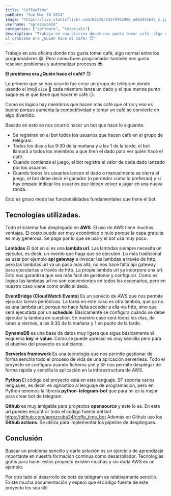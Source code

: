 ```yaml
---
title: "CoffeeTime"
pubDate: "Sun Mar 10 2024"
image: "https://live.staticflickr.com/65535/53579702890_edeb445645_z.jpg"
username: "aprezcuba24"
categories: ["software", "tutorials"]
description: "Trabajo en una oficina donde nos gusta tomar café, algo normal entre los programadores 😁. Pero como buen programador también nos gusta resolver problemas y automatizar procesos 😎.
El problema era ¿Quién hace el café? 😈"
---
```


Trabajo en una oficina donde nos gusta tomar café, algo normal entre los programadores 😁. Pero como buen programador también nos gusta resolver problemas y automatizar procesos 😎.

**El problema era ¿Quién hace el café?** 😈

Lo primero que se nos ocurrió fue crear un grupo de telégram donde usando el imoji ``dice`` 🎲 cada miembro lanza un dado y el que menos punto saque es el que tiene que hacer el café 😏.

Como es lógico hay miembros que hacen más café que otros y eso es bueno porque aumenta la competitividad y tomar un café se convierte en algo divertido.

Basado en esto se nos ocurrió hacer un bot que hace lo siguiente.

- Se registran en el bot todos los usuarios que hacen café en el grupo de telégram.
- Todos los días a las 9:30 de la mañana y a las 1 de la tarde, el bot llamará a todos los miembros a que tiren el dado para ver quién hace el café.
- Cuando comienza el juego, el bot registra el valor de cada dado lanzado por los usuarios.
- Cuando todos los usuarios lancen el dado o manualmente se cierra el juego, el bot debe decir el ganador (o perdedor como lo prefieran) y si hay empate indicar los usuarios que deben volver a jugar en una nueva ronda.

Esto es groso modo las funcionalidades fundamentales que tiene el bot.

## Tecnologías utilizadas.

Todo el sistema fue desplegado en **AWS**. El uso de AWS tiene muchas ventajas. El costo puede ser muy económico o nulo porque la capa gratuita es muy generosa. Se paga por lo que se usa y el bot usa muy poco.

**Lambdas** El bot en si es una **lambda url**. Las lambdas siempre necesita un ejecutor, es decir, un evento que haga que se ejecuten. Lo más tradicional es usar por ejemplo **api gateway** e invocar las lambdas a través de http, pero las lambdas url va un paso más allá, no nos hace falta api gateway para ejecutarlas a través de http. La propia lambda url ya incorpora una url. Esto nos garantiza que sea más fácil de gestionar y configurar. Como es lógico las lambdas url no son convenientes en todos los escenarios, pero en nuestro caso viene como anillo al dedo.

**EventBridge (CloudWatch Events)** Es un servicio de AWS que nos permite ejecutar tareas periódicas. La tarea en este caso es otra lambda, que ya no es una lambda url, porque no hace falta acceder a ella vía http, sino que será ejecutada por un **schedule**. Básicamente se configura cuándo se debe ejecutar la lambda en cuestión. En nuestro caso será todos los días, de lunes a viernes, a las 9:30 de la mañana y 1 en punto de la tarde.

**DynamoDB** es una base de datos muy ligera que sigue básicamente el esquema **key => value**. Como se puede apreciar es muy sencilla pero para el objetivo del proyecto es suficiente.

**Serverles framework** Es una tecnología que nos permite gestionar de forma sencilla todo el proceso de vida de una aplicación serverless. Todo el proyecto se configura usando ficheros yml y SF nos permite desplegar de forma rápida y sencilla la aplicación en la infraestructura de AWS.

**Python** El código del proyecto está en este lenguaje. SF soporta varios lenguajes, es decir, es agnóstico al lenguaje de programación, pero en Python tenemos la librería **python-telegram-bot** que para mi es la mejor para crear bot de telegram.

**Github** es muy amigable para proyectos **opensource** y este lo es. En esta url puedes encontrar todo el código fuente del bot https://github.com/aprezcuba24/coffe_time_bot 
Además en Github uso los **Github actions**. Se utiliza para implementar los pipeline de despliegues.

## Conclusión
Buscar un problema sencillo y darle solución es un ejercicio de aprendizaje importante en nuestra formación continua como desarrollador. Tecnologías gratis para hacer estos proyecto existen muchas y sin duda AWS es un ejemplo.

Por otro lado el desarrollo de bots de telégram es relativamente sencillo. Existe mucha documentación y espero que el código fuente de este proyecto les sea útil.
